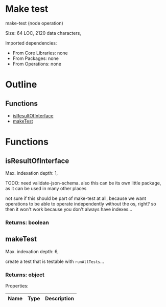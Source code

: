 # Make test

make-test (node operation)

Size: 64 LOC, 2120 data characters, 
 
Imported dependencies:

- From Core Libraries: none
- From Packages: none
- From Operations: none

# Outline

## Functions

- [isResultOfInterface](#isResultOfInterface)
- [makeTest](#makeTest)



# Functions

## isResultOfInterface

Max. indexation depth: 1, 

TODO: need validate-json-schema. also this can be its own little package, as it can be used in many other places

not sure if this should be part of make-test at all, because we want operations to be able to operate independently without the os, right? so then it won't work because you don't always have indexes...

### Returns: boolean







## makeTest

Max. indexation depth: 6, 

create a test that is testable with `runAllTests`...

### Returns: object





Properties: 

 | Name | Type | Description |
|---|---|---|



